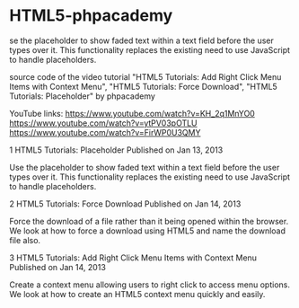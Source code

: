 # HTML5-phpacademy
se the placeholder to show faded text within a text field before the user types over it. This functionality replaces the existing need to use JavaScript to handle placeholders.

source code of the video tutorial "HTML5 Tutorials: Add Right Click Menu Items with Context Menu", "HTML5 Tutorials: Force Download", "HTML5 Tutorials: Placeholder" by phpacademy

YouTube links:
https://www.youtube.com/watch?v=KH_2q1MnYO0
https://www.youtube.com/watch?v=ytPV03pOTLU
https://www.youtube.com/watch?v=FirWP0U3QMY


1 HTML5 Tutorials: Placeholder 
Published on Jan 13, 2013

Use the placeholder to show faded text within a text field before the user types over it. This functionality replaces the existing need to use JavaScript to handle placeholders.





2  HTML5 Tutorials: Force Download 
Published on Jan 14, 2013

Force the download of a file rather than it being opened within the browser. We look at how to force a download using HTML5 and name the download file also.





3  HTML5 Tutorials: Add Right Click Menu Items with Context Menu 
Published on Jan 14, 2013

Create a context menu allowing users to right click to access menu options. We look at how to create an HTML5 context menu quickly and easily.

